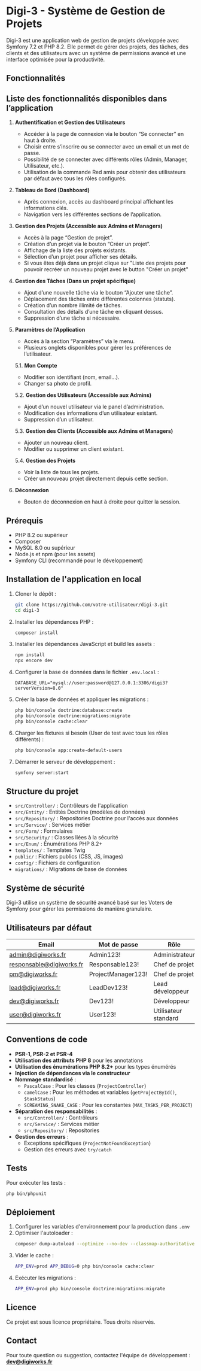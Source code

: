 # Digi-3 - Système de Gestion de Projets

Digi-3 est une application web de gestion de projets développée avec Symfony 7.2 et PHP 8.2. Elle permet de gérer des projets, des tâches, des clients et des utilisateurs avec un système de permissions avancé et une interface optimisée pour la productivité.

## Fonctionnalités

## Liste des fonctionnalités disponibles dans l’application

1. **Authentification et Gestion des Utilisateurs**
   - Accéder à la page de connexion via le bouton “Se connecter” en haut à droite.
   - Choisir entre s’inscrire ou se connecter avec un email et un mot de passe.
   - Possibilité de se connecter avec différents rôles (Admin, Manager, Utilisateur, etc.).
   - Utilisation de la commande Red amis pour obtenir des utilisateurs par défaut avec tous les rôles configurés.

2. **Tableau de Bord (Dashboard)**
   - Après connexion, accès au dashboard principal affichant les informations clés.
   - Navigation vers les différentes sections de l’application.

3. **Gestion des Projets (Accessible aux Admins et Managers)**
   - Accès à la page “Gestion de projet”.
   - Création d’un projet via le bouton “Créer un projet”.
   - Affichage de la liste des projets existants.
   - Sélection d’un projet pour afficher ses détails.
   - Si vous êtes déjà dans un projet clique sur "Liste des projets pour pouvoir recréer un nouveau projet avec le button "Créer un projet"

4. **Gestion des Tâches (Dans un projet spécifique)**
   - Ajout d’une nouvelle tâche via le bouton “Ajouter une tâche”.
   - Déplacement des tâches entre différentes colonnes (statuts).
   - Création d’un nombre illimité de tâches.
   - Consultation des détails d’une tâche en cliquant dessus.
   - Suppression d’une tâche si nécessaire.

5. **Paramètres de l’Application**
   - Accès à la section “Paramètres” via le menu.
   - Plusieurs onglets disponibles pour gérer les préférences de l’utilisateur.
   
   5.1. **Mon Compte**
   - Modifier son identifiant (nom, email…).
   - Changer sa photo de profil.

   5.2. **Gestion des Utilisateurs (Accessible aux Admins)**
   - Ajout d’un nouvel utilisateur via le panel d’administration.
   - Modification des informations d’un utilisateur existant.
   - Suppression d’un utilisateur.

   5.3. **Gestion des Clients (Accessible aux Admins et Managers)**
   - Ajouter un nouveau client.
   - Modifier ou supprimer un client existant.

   5.4. **Gestion des Projets**
   - Voir la liste de tous les projets.
   - Créer un nouveau projet directement depuis cette section.

6. **Déconnexion**
   - Bouton de déconnexion en haut à droite pour quitter la session.

## Prérequis

- PHP 8.2 ou supérieur
- Composer
- MySQL 8.0 ou supérieur
- Node.js et npm (pour les assets)
- Symfony CLI (recommandé pour le développement)

## Installation de l'application en local

1. Cloner le dépôt :
   ```bash
   git clone https://github.com/votre-utilisateur/digi-3.git
   cd digi-3
   ```

2. Installer les dépendances PHP :
   ```bash
   composer install
   ```

3. Installer les dépendances JavaScript et build les assets :
   ```bash
   npm install
   npx encore dev
   ```

4. Configurer la base de données dans le fichier `.env.local` :
   ```
   DATABASE_URL="mysql://user:password@127.0.0.1:3306/digi3?serverVersion=8.0"
   ```

5. Créer la base de données et appliquer les migrations :
   ```bash
   php bin/console doctrine:database:create
   php bin/console doctrine:migrations:migrate
   php bin/console cache:clear
   ```

6. Charger les fixtures si besoin (User de test avec tous les rôles différents) :
   ```bash
   php bin/console app:create-default-users
   ```

7. Démarrer le serveur de développement :
   ```bash
   symfony server:start
   ```

## Structure du projet

- `src/Controller/` : Contrôleurs de l'application
- `src/Entity/` : Entités Doctrine (modèles de données)
- `src/Repository/` : Repositories Doctrine pour l'accès aux données
- `src/Service/` : Services métier
- `src/Form/` : Formulaires
- `src/Security/` : Classes liées à la sécurité
- `src/Enum/` : Énumérations PHP 8.2+
- `templates/` : Templates Twig
- `public/` : Fichiers publics (CSS, JS, images)
- `config/` : Fichiers de configuration
- `migrations/` : Migrations de base de données

## Système de sécurité

Digi-3 utilise un système de sécurité avancé basé sur les Voters de Symfony pour gérer les permissions de manière granulaire.

## Utilisateurs par défaut

| Email | Mot de passe | Rôle |
|-------|-------------|------|
| admin@digiworks.fr | Admin123! | Administrateur |
| responsable@digiworks.fr | Responsable123! | Chef de projet |
| pm@digiworks.fr | ProjectManager123! | Chef de projet |
| lead@digiworks.fr | LeadDev123! | Lead développeur |
| dev@digiworks.fr | Dev123! | Développeur |
| user@digiworks.fr | User123! | Utilisateur standard |

## Conventions de code

- **PSR-1, PSR-2 et PSR-4**
- **Utilisation des attributs PHP 8** pour les annotations
- **Utilisation des énumérations PHP 8.2+** pour les types énumérés
- **Injection de dépendances via le constructeur**
- **Nommage standardisé** :
  - `PascalCase` : Pour les classes (`ProjectController`)
  - `camelCase` : Pour les méthodes et variables (`getProjectById()`, `$taskStatus`)
  - `SCREAMING_SNAKE_CASE` : Pour les constantes (`MAX_TASKS_PER_PROJECT`)
- **Séparation des responsabilités** :
  - `src/Controller/` : Contrôleurs
  - `src/Service/` : Services métier
  - `src/Repository/` : Repositories
- **Gestion des erreurs** :
  - Exceptions spécifiques (`ProjectNotFoundException`)
  - Gestion des erreurs avec `try/catch`

## Tests

Pour exécuter les tests :

```bash
php bin/phpunit
```

## Déploiement

1. Configurer les variables d'environnement pour la production dans `.env`
2. Optimiser l'autoloader :
   ```bash
   composer dump-autoload --optimize --no-dev --classmap-authoritative
   ```
3. Vider le cache :
   ```bash
   APP_ENV=prod APP_DEBUG=0 php bin/console cache:clear
   ```
4. Exécuter les migrations :
   ```bash
   APP_ENV=prod php bin/console doctrine:migrations:migrate
   ```

## Licence

Ce projet est sous licence propriétaire. Tous droits réservés.

## Contact

Pour toute question ou suggestion, contactez l'équipe de développement :
**dev@digiworks.fr**